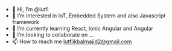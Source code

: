 - 👋 Hi, I’m @lutfi
- 👀 I’m interested in IoT, Embedded System and also Javascript framework
- 🌱 I’m currently learning React, Ionic Angular and Angular
- 💞️ I’m looking to collaborate on ...
- 📫 How to reach me lutfiikbalmajid2@gmail.com

<!---
lutfiblog/lutfiblog is a ✨ special ✨ repository because its `README.md` (this file) appears on your GitHub profile.
You can click the Preview link to take a look at your changes.
--->
